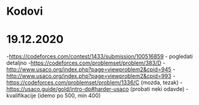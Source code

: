 # Kodovi

# 19.12.2020
  -https://codeforces.com/contest/1433/submission/100516859 - pogledati detaljno
  -https://codeforces.com/problemset/problem/383/D
  -http://www.usaco.org/index.php?page=viewproblem2&cpid=945
  -http://www.usaco.org/index.php?page=viewproblem2&cpid=993
  -https://codeforces.com/problemset/problem/1336/C (mozda, tezak)
  -https://usaco.guide/gold/intro-dp#harder-usaco (probati neki odavde)
  -kvalifikacije (idemo po 500, min 400)
  
